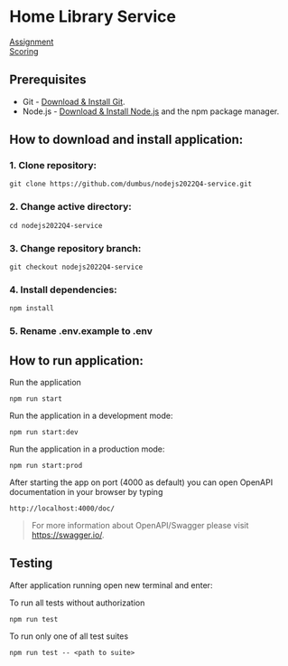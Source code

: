 # Home Library Service

[Assignment](https://github.com/AlreadyBored/nodejs-assignments/blob/main/assignments/rest-service/assignment.md)  
[Scoring](https://github.com/AlreadyBored/nodejs-assignments/blob/main/assignments/rest-service/score.md)

## Prerequisites

- Git - [Download & Install Git](https://git-scm.com/downloads).
- Node.js - [Download & Install Node.js](https://nodejs.org/en/download/) and the npm package manager.

## How to download and install application:

### 1. Clone repository:
```
git clone https://github.com/dumbus/nodejs2022Q4-service.git
```
### 2. Change active directory:
```
cd nodejs2022Q4-service
```
### 3. Change repository branch:
```
git checkout nodejs2022Q4-service
```
### 4. Install dependencies:
```
npm install
```
### 5. Rename **.env.example** to **.env**

## How to run application:

Run the application
```
npm run start
```

Run the application in a development mode:
```
npm run start:dev
```

Run the application in a production mode:
```
npm run start:prod
```

After starting the app on port (4000 as default) you can open OpenAPI documentation in your browser by typing 
```
http://localhost:4000/doc/
```
>For more information about OpenAPI/Swagger please visit https://swagger.io/.

## Testing

After application running open new terminal and enter:

To run all tests without authorization

```
npm run test
```

To run only one of all test suites

```
npm run test -- <path to suite>
```
